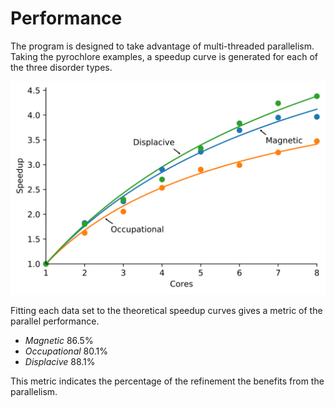 # **Performance**

The program is designed to take advantage of multi-threaded parallelism. Taking the pyrochlore examples, a speedup curve is generated for each of the three disorder types.

<p align="center">
<img src="speedup.svg" alt="Speedup curve for the three disorder types" width="512">
</p>

Fitting each data set to the theoretical speedup curves gives a metric of the parallel performance.

* *Magnetic* 86.5%
* *Occupational* 80.1%
* *Displacive* 88.1%

This metric indicates the percentage of the refinement the benefits from the parallelism.
